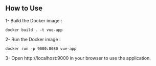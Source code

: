 
## How to Use 

1- Build the Docker image : 
```docker
docker build . -t vue-app
```

2- Run the Docker image : 
```docker 
docker run -p 9000:8080 vue-app
```

3- Open http://localhost:9000 in your browser to use the application.